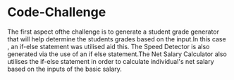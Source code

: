 # Code-Challenge
The first aspect ofthe challenge is to generate a student grade generator that will help determine the students grades based on the input.In this case , an if-else statement was utilised aid this.
The Speed Detector is also generated via the use of an if else statement.The Net Salary Calculator also utilises the if-else statement in order to calculate individual's net salary based on the inputs of the basic salary.

